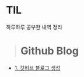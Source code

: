 # TIL
하루하루 공부한 내역 정리

># Github Blog
- [1. 깃허브 블로그 생성](https://github.com/nbalance97/TIL/blob/main/Github%20Blog/1.%20%EA%B9%83%ED%97%88%EB%B8%8C%20%EB%B8%94%EB%A1%9C%EA%B7%B8%20%EC%83%9D%EC%84%B1.md)